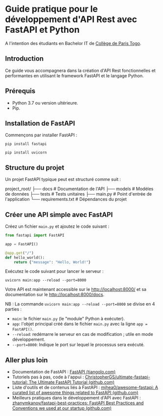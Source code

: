 # Guide pratique pour le développement d'API Rest avec FastAPI et Python

A l'intention des étudiants en Bachelor IT de [Collège de Paris Togo](https://togo.collegedeparis.fr/).

## Introduction

Ce guide vous accompagnera dans la création d'API Rest fonctionnelles et performantes en utilisant le framework FastAPI et le langage Python.

## Prérequis

- Python 3.7 ou version ultérieure.
- Pip.

## Installation de FastAPI

Commençons par installer FastAPI :

`pip install fastapi`

`pip install uvicorn`

## Structure du projet

Un projet FastAPI typique peut est structuré comme suit :

project_root/
├── docs                        # Documentation de l'API
├── models                      # Modèles de données
├── tests                       # Tests unitaires
├── main.py                     # Point d'entrée de l'application
└── requirements.txt            # Dépendances du projet

## Créer une API simple avec FastAPI

Créez un fichier `main.py` et ajoutez le code suivant :

```python
from fastapi import FastAPI

app = FastAPI()

@app.get("/")
def hello_world():
    return {"message": "Hello, World!"}

```

Exécutez le code suivant pour lancer le serveur :

`uvicorn main:app --reload --port=8000`

Votre API est maintenant accessible sur le [http://localhost:8000/](http://localhost:8000/) et sa documentation sur le [http://localhost:8000/docs](http://localhost:8000/docs).

NB : La commande `uvicorn main:app --reload --port=8000` se divise en 4 parties :

- `main`: le fichier `main.py` (le "module" Python à exécuter).
- `app`: l'objet principal créé dans le fichier `main.py` avec la ligne `app = FastAPI()`.
- `--reload`: redémarre le serveur en cas de modification ; utile en mode développement.
- `--port=8000`: Indique le port sur lequel le processus sera exécuté.

## Aller plus loin

- Documentation de FastAPI : [FastAPI (tiangolo.com)](https://fastapi.tiangolo.com/)
- Tutoriels pas à pas, code à l'appui : [ChristopherGS/ultimate-fastapi-tutorial: The Ultimate FastAPI Tutorial (github.com)](https://github.com/ChristopherGS/ultimate-fastapi-tutorial)
- Liste d'outils et de contenus liés à FastAPI : [mjhea0/awesome-fastapi: A curated list of awesome things related to FastAPI (github.com)](https://github.com/mjhea0/awesome-fastapi)
- Meilleurs pratiques dans le développement d'API avec FastAPI : [zhanymkanov/fastapi-best-practices: FastAPI Best Practices and Conventions we used at our startup (github.com)](https://github.com/zhanymkanov/fastapi-best-practices)
